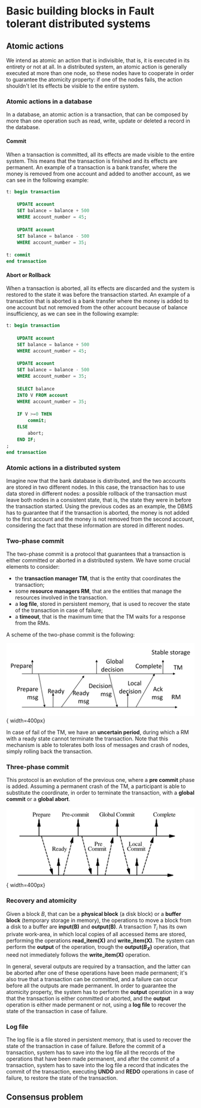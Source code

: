 # Basic building blocks in Fault tolerant distributed systems

## Atomic actions

We intend as atomic an action that is indivisible, that is, it is executed in its entirety or not at all. In a distributed system, an atomic action is generally executed at more than one node, so these nodes have to cooperate in order to guarantee the atomicity property: if one of the nodes fails, the action shouldn't let its effects be visible to the entire system.

### Atomic actions in a database

In a database, an atomic action is a transaction, that can be composed by more than one operation such as read, write, update or deleted a record in the database.

#### Commit

When a transaction is committed, all its effects are made visible to the entire system. This means that the transaction is finished and its effects are permanent. An example of a transaction is a bank transfer, where the money is removed from one account and added to another account, as we can see in the following example:

```sql
t: begin transaction

    UPDATE account
    SET balance = balance + 500
    WHERE account_number = 45;

    UPDATE account
    SET balance = balance - 500
    WHERE account_number = 35;

t: commit
end transaction
```

#### Abort or Rollback

When a transaction is aborted, all its effects are discarded and the system is restored to the state it was before the transaction started. An example of a transaction that is aborted is a bank transfer where the money is added to one account but not removed from the other account because of balance insufficiency, as we can see in the following example:

```sql
t: begin transaction

    UPDATE account
    SET balance = balance + 500
    WHERE account_number = 45;

    UPDATE account
    SET balance = balance - 500
    WHERE account_number = 35;

    SELECT balance
    INTO V FROM account
    WHERE account_number = 35;

    IF V >=0 THEN
        commit;
    ELSE
        abort;
    END IF;
;
end transaction
```

### Atomic actions in a distributed system

Imagine now that the bank database is distributed, and the two accounts are stored in two different nodes. In this case, the transaction has to use data stored in different nodes: a possible rollback of the transaction must leave both nodes in a consistent state, that is, the state they were in before the transaction started. Using the previous codes as an example, the DBMS has to guarantee that if the transaction is aborted, the money is not added to the first account and the money is not removed from the second account, considering the fact that these information are stored in different nodes.

### Two-phase commit

The two-phase commit is a protocol that guarantees that a transaction is either committed or aborted in a distributed system. We have some crucial elements to consider:

- the **transaction manager TM**, that is the entity that coordinates the transaction;
- some **resource managers RM**, that are the entities that manage the resources involved in the transaction.
- a **log file**, stored in persistent memory, that is used to recover the state of the transaction in case of failure;
- a **timeout**, that is the maximum time that the TM waits for a response from the RMs.

A scheme of the two-phase commit is the following:

![Two-phase commit](../images/03/twoPhase.png){ width=400px}

In case of fail of the TM, we have an **uncertain period**, during which a RM with a ready state cannot terminate the transaction. Note that this mechanism is able to tolerates both loss of messages and crash of nodes, simply rolling back the transaction.

### Three-phase commit

This protocol is an evolution of the previous one, where a **pre commit** phase is added. Assuming a permanent crash of the TM, a participant is able to substitute the coordinate, in order to terminate the transaction, with a **global commit** or a **global abort**.

![Three-phase commit](../images/03/threePhase.png){ width=400px}

### Recovery and atomicity

Given a block $B$, that can be a **physical block** (a disk block) or a **buffer block** (temporary storage in memory), the operations to move a block from a disk to a buffer are **input(B)** and **output(B)**. A transaction $T_i$ has its own private work-area, in which local copies of all accessed items are stored, performing the operations **read_item(X)** and **write_item(X)**. The system can perform the **output** of the operation, trough the **output($B_X$)** operation, that need not immediately follows the **write_item(X)** operation.

In general, several outputs are required by a transaction, and the latter can be aborted after one of these operations have been made permanent; it's also true that a transaction can be committed, and a failure can occur before all the outputs are made permanent. In order to guarantee the atomicity property, the system has to perform the **output** operation in a way that the transaction is either committed or aborted, and the **output** operation is either made permanent or not, using a **log file** to recover the state of the transaction in case of failure.

### Log file

The log file is a file stored in persistent memory, that is used to recover the state of the transaction in case of failure. Before the commit of a transaction, system has to save into the log file all the records of the operations that have been made permanent, and after the commit of a transaction, system has to save into the log file a record that indicates the commit of the transaction, executing **UNDO** and **REDO** operations in case of failure, to restore the state of the transaction.

## Consensus problem